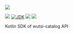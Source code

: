 [![](https://github.com/wutsi/wutsi-catalog-sdk-kotlin/actions/workflows/master.yml/badge.svg)](https://github.com/wutsi/wutsi-catalog-sdk-kotlin/actions/workflows/master.yml)

![](https://img.shields.io/github/v/tag/wutsi/wutsi-catalog-sdk-kotlin)
[![JDK](https://img.shields.io/badge/jdk-11-brightgreen.svg)](https://jdk.java.net/11/)
[![](https://img.shields.io/badge/maven-3.6-brightgreen.svg)](https://maven.apache.org/download.cgi)
![](https://img.shields.io/badge/language-kotlin-blue.svg)

Kotlin SDK of wutsi-catalog API


